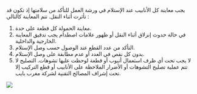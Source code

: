 يجب معاينة كل الأنابيب عند الإستلام في ورشة العمل للتأكد من سلامتها إذ تكون قد تأثرت أثناء النقل.
تتم المعاينة كالتالي :
1. معاينة الحمولة كل قطعة على حدة.
2. في حالة حدوث إنزلاق أثناء النقل أو ظهور علامات اصطدام يجب تدقيق المعاينة الخارجية والداخلية.
3. التأكد من عدد القطع عند الوصول حسب وصل الإستلام.
4. يدون كل نقص في العدد أو عدم مطابقة على وصل الإستلام.
5. لا يجب تحت أي ظرف استعمال أنبوب أو قطعة لوحظت عليها تشوهات.
التصليح
لا تتم عملية تصليح التشوهات أو الأضرار الملاحظة على الأنابيب أو قطع التركيب إلا تحت إشراف المصالح التقنية لشركة مغرب بايب.
<img src="/assets/images/inspection.jpg" />